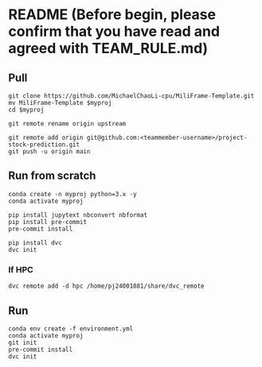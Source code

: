 # README (Before begin, please confirm that you have read and agreed with TEAM_RULE.md)


## Pull
```
git clone https://github.com/MichaelChaoLi-cpu/MiliFrame-Template.git
mv MiliFrame-Template $myproj
cd $myproj

git remote rename origin upstream
```

```
git remote add origin git@github.com:<teammember-username>/project-stock-prediction.git
git push -u origin main
```

## Run from scratch
```
conda create -n myproj python=3.x -y
conda activate myproj

pip install jupytext nbconvert nbformat
pip install pre-commit
pre-commit install

pip install dvc
dvc init
```

### If HPC
```
dvc remote add -d hpc /home/pj24001881/share/dvc_remote
```


## Run
```
conda env create -f environment.yml
conda activate myproj
git init
pre-commit install
dvc init
```



